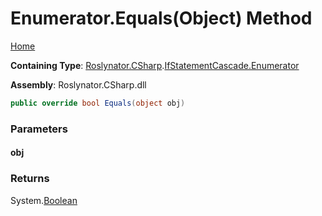 # Enumerator\.Equals\(Object\) Method

[Home](../../../../../README.md)

**Containing Type**: [Roslynator.CSharp](../../../README.md)\.[IfStatementCascade.Enumerator](../README.md)

**Assembly**: Roslynator\.CSharp\.dll

```csharp
public override bool Equals(object obj)
```

### Parameters

#### obj





### Returns

System\.[Boolean](https://docs.microsoft.com/en-us/dotnet/api/system.boolean)

